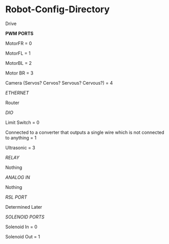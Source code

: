# Robot-Config-Directory
Drive

**PWM PORTS**

MotorFR = 0

MotorFL = 1

MotorBL = 2

Motor BR = 3

Camera (Servos? Cervos? Servous? Cervous?) = 4

*ETHERNET*

Router

*DIO*

Limit Switch = 0

Connected to a converter that outputs a single wire which is not connected to anything = 1

Ultrasonic = 3

*RELAY*

Nothing

*ANALOG IN*

Nothing

*RSL PORT*

Determined Later

*SOLENOID PORTS*

Solenoid In = 0

Solenoid Out = 1
